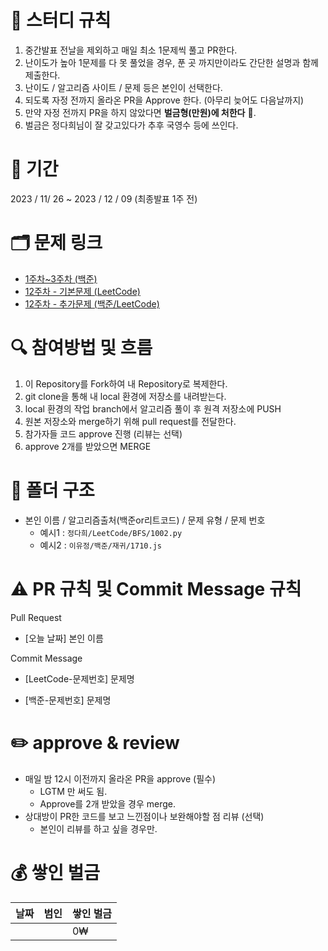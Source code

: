 # 📌 스터디 규칙
1. 중간발표 전날을 제외하고 매일 최소 1문제씩 풀고 PR한다.
2. 난이도가 높아 1문제를 다 못 풀었을 경우, 푼 곳 까지만이라도 간단한 설명과 함께 제출한다.
3. 난이도 / 알고리즘 사이트 / 문제 등은 본인이 선택한다.
4. 되도록 자정 전까지 올라온 PR을 Approve 한다. (아무리 늦어도 다음날까지)
5. 만약 자정 전까지 PR을 하지 않았다면 **벌금형(만원)에 처한다** 💸.
6. 벌금은 정다희님이 잘 갖고있다가 추후 국영수 등에 쓰인다.

# 📆 기간
2023 / 11/ 26 ~ 2023 / 12 / 09 (최종발표 1주 전)

# 🗂️ 문제 링크
* [1주차~3주차 (백준)](https://docs.google.com/spreadsheets/d/1z4a3pSM-h76kwdUAlPXXmbwcpP-VKFYFK92TCQtjXV4/edit#gid=0)
* [12주차 - 기본문제 (LeetCode)](https://docs.google.com/spreadsheets/d/1lp15pAS8idNBcGxc7UO6h85-qYqHx0waEKIfJTd_TMY/edit)
* [12주차 - 추가문제 (백준/LeetCode)](https://docs.google.com/spreadsheets/d/1Tm4kUCahzEUHUkfAUYxGlb8Px6fnvMHr1R6MtllG8Zg/edit#gid=0)

# 🔍 참여방법 및 흐름
1. 이 Repository를 Fork하여 내 Repository로 복제한다.
2. git clone을 통해 내 local 환경에 저장소를 내려받는다.
3. local 환경의 작업 branch에서 알고리즘 풀이 후 원격 저장소에 PUSH
4. 원본 저장소와 merge하기 위해 pull request를 전달한다.
5. 참가자들 코드 approve 진행 (리뷰는 선택)
6. approve 2개를 받았으면 MERGE

# 📁 폴더 구조
* 본인 이름 / 알고리즘출처(백준or리트코드) / 문제 유형 / 문제 번호
  - 예시1 : `정다희/LeetCode/BFS/1002.py`
  - 예시2 : `이유정/백준/재귀/1710.js`
 
# ⚠️ PR 규칙 및 Commit Message 규칙
Pull Request
* [오늘 날짜] 본인 이름

Commit Message
* [LeetCode-문제번호] 문제명

* [백준-문제번호] 문제명

# ✏️ approve & review
* 매일 밤 12시 이전까지 올라온 PR을 approve (필수)
  - LGTM 만 써도 됨.
  - Approve를 2개 받았을 경우 merge.
* 상대방이 PR한 코드를 보고 느낀점이나 보완해야할 점 리뷰 (선택)
  - 본인이 리뷰를 하고 싶을 경우만.
 
# 💰 쌓인 벌금
|날짜|범인|쌓인 벌금|
|------|---|---|
|||0₩|
